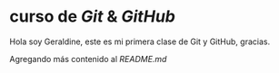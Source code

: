 # curso de _Git_ & _GitHub_

Hola soy Geraldine, este es mi primera clase de Git y GitHub, gracias.

Agregando más contenido al _README.md_
